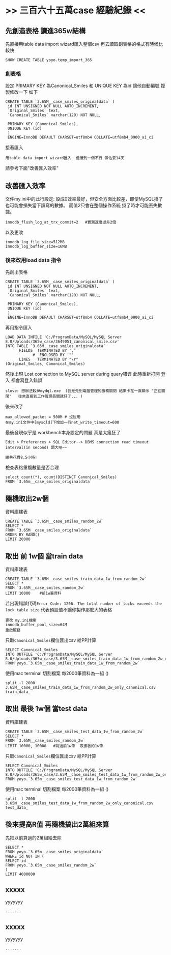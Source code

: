 # >> 三百六十五萬case 經驗紀錄 << #


## 先創造表格 讀進365w結構 ##

先直接用table data import wizard匯入整個csv 再去讀取創表格的格式有時候比較快

```
SHOW CREATE TABLE yoyo.temp_import_365
```
### 創表格 ###
設定 PRIMARY KEY 為Canonical_Smiles
 和 UNIQUE KEY 為id 讓他自動編號
複製修改一下 如下
```
CREATE TABLE `3.65M__case_smiles_originaldata` (
 id INT UNSIGNED NOT NULL AUTO_INCREMENT,
 `Original_Smiles` text,
 `Canonical_Smiles` varchar(120) NOT NULL,

 PRIMARY KEY (Canonical_Smiles),
 UNIQUE KEY (id)
 )
 ENGINE=InnoDB DEFAULT CHARSET=utf8mb4 COLLATE=utf8mb4_0900_ai_ci
```
接著匯入 
```
用table data import wizard匯入  但慢到一個不行 推估要14天
```
請參考下面"改善匯入效率"




## 改善匯入效率 ##

文件my.ini中的此行設定:
設成0效率最好，但安全方面比較差，即使MySQL掛了也可能會損失當下讀寫的數據。
而值2只會在整個操作系統 掛了時才可能丟失數據。
```
innodb_flush_log_at_trx_commit=2   #實測速度提升2倍
```


以及更改
```
innodb_log_file_size=512MB
innodb_log_buffer_size=16MB
```
### 後來改用load data 指令

先創出表格
```
CREATE TABLE `3.65M__case_smiles_originaldata` (
 id INT UNSIGNED NOT NULL AUTO_INCREMENT,
 `Original_Smiles` text,
 `Canonical_Smiles` varchar(120) NOT NULL,

 PRIMARY KEY (Canonical_Smiles),
 UNIQUE KEY (id)
 )
 ENGINE=InnoDB DEFAULT CHARSET=utf8mb4 COLLATE=utf8mb4_0900_ai_ci
```
再用指令匯入
```
LOAD DATA INFILE 'C:/ProgramData/MySQL/MySQL Server 8.0/Uploads/365w_case/3649051_canonical_smile.csv'
INTO TABLE `3.65M__case_smiles_originaldata`
      FIELDS  TERMINATED BY ',' 
            #  ENCLOSED BY '"' 
      LINES   TERMINATED BY "\r"
(Original_Smiles, Canonical_Smiles)
```
然後出現 Lost connection to MySQL server during query错误
此時重新打開 登入 都會寫登入錯誤
```
slove: 想辦法殺掉mydql.exe  (我是先到電腦管理的服務關閉 結果卡在一直顯示 "正在關閉"   後來直接到工作管理員關就好了... )
```
後來改了
```
max_allowed_packet = 500M # 沒屁用
在my.ini文件中[mysqld]下增加一行net_write_timeout=600 
```

最後發現似乎是 workbench本身設定的問題 真是太瘋狂了
```
Edit > Preferences > SQL Editor--> DBMS connection read timeout interval(in second) 調大吧~~ 

總共花費8.5小時!
```


檢查表格重複數量是否合理
```
select count(*), count(DISTINCT Canonical_Smiles)
FROM `3.65m__case_smiles_originaldata`
```


## 隨機取出2w個 ##

資料庫建表
```
CREATE TABLE `3.65M__case_smiles_random_2w`
SELECT * 
FROM `3.65M__case_smiles_originaldata`
ORDER BY RAND()
LIMIT 20000
```



## 取出 前 1w個 當train data ##

資料庫建表
```
CREATE TABLE `3.65M__case_smiles_train_data_1w_from_random_2w`
SELECT * 
FROM `3.65M__case_smiles_random_2w`
LIMIT 10000    #前1w筆資料
```
若出現錯誤代碼`Error Code: 1206. The total number of locks exceeds the lock table size` 
代表預設值不讓你製作那麼大的表格
```
更改 my.ini檔案
innodb_buffer_pool_size=64M  
重啟服務
```


只取`Canonical_Smiles`欄位匯出csv 給PP計算
```
SELECT Canonical_Smiles 
INTO OUTFILE 'C:/ProgramData/MySQL/MySQL Server 8.0/Uploads/365w_case/3.65M__case_smiles_train_data_1w_from_random_2w_only_canonical.csv'
FROM yoyo.`3.65m__case_smiles_train_data_1w_from_random_2w`
```

使用mac terminal 切割檔案 每2000筆資料為一組 ()
```
split -l 2000 3.65M__case_smiles_train_data_1w_from_random_2w_only_canonical.csv train_data_
```

## 取出 最後 1w個 當test data ##

資料庫建表
```
CREATE TABLE `3.65M__case_smiles_test_data_1w_from_random_2w`
SELECT * 
FROM `3.65M__case_smiles_random_2w`
LIMIT 10000, 10000   #跳過前1w筆  取接著的1w筆
```

只取`Canonical_Smiles`欄位匯出csv 給PP計算
```
SELECT Canonical_Smiles 
INTO OUTFILE 'C:/ProgramData/MySQL/MySQL Server 8.0/Uploads/365w_case/3.65M__case_smiles_test_data_1w_from_random_2w_only_canonical.csv'
FROM yoyo.`3.65m__case_smiles_test_data_1w_from_random_2w`
```

使用mac terminal 切割檔案 每2000筆資料為一組 ()
```
split -l 2000 3.65M__case_smiles_test_data_1w_from_random_2w_only_canonical.csv test_data_
```

## 後來提高R值 再隨機搞出2萬組來算 ##

先把以前算過的2萬組給去除
```
SELECT * 
FROM yoyo.`3.65m__case_smiles_originaldata`
WHERE id NOT IN (
SELECT id 
FROM yoyo.`3.65m__case_smiles_random_2w`
)
LIMIT 4000000
```


## xxxxx ##

yyyyyyy
```
.......
```


## xxxxx ##

yyyyyyy
```
.......
```



